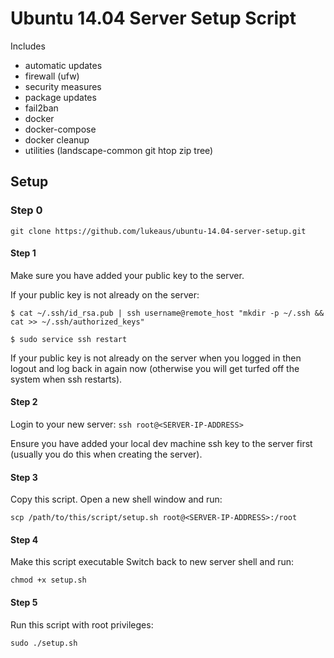 # Ubuntu 14.04 Server Setup Script

Includes
* automatic updates
* firewall (ufw)
* security measures
* package updates
* fail2ban
* docker
* docker-compose
* docker cleanup
* utilities (landscape-common git htop zip tree)


## Setup


### Step 0
`git clone https://github.com/lukeaus/ubuntu-14.04-server-setup.git`

#### Step 1 
Make sure you have added your public key to the server.

If your public key is not already on the server:

`$ cat ~/.ssh/id_rsa.pub | ssh username@remote_host "mkdir -p ~/.ssh && cat >> ~/.ssh/authorized_keys"`

`$ sudo service ssh restart`
  
If your public key is not already on the server when you logged in then logout and log
back in again now (otherwise you will get turfed off the system when ssh restarts).

#### Step 2 
Login to your new server:
`ssh root@<SERVER-IP-ADDRESS>`

Ensure you have added your local dev machine ssh key to the server first
(usually you do this when creating the server).


#### Step 3
Copy this script.
Open a new shell window and run:

`scp /path/to/this/script/setup.sh root@<SERVER-IP-ADDRESS>:/root`

#### Step 4
Make this script executable
Switch back to new server shell and run:

`chmod +x setup.sh`

#### Step 5
Run this script with root privileges:

`sudo ./setup.sh`
